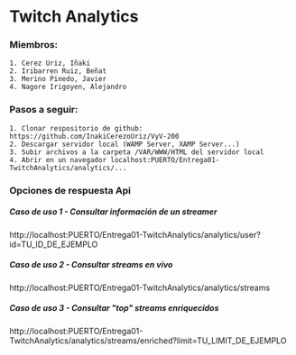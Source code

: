 # **Twitch Analytics**
### Miembros:

    1. Cerez Uriz, Iñaki
    2. Iribarren Ruiz, Beñat
    3. Merino Pinedo, Javier
    4. Nagore Irigoyen, Alejandro

### Pasos a seguir:

    1. Clonar respositorio de github: https://github.com/InakiCerezoUriz/VyV-200
    2. Descargar servidor local (WAMP Server, XAMP Server...)
    3. Subir archivos a la carpeta /VAR/WWW/HTML del servidor local
    4. Abrir en un navegador localhost:PUERTO/Entrega01-TwitchAnalytics/analytics/...

### Opciones de respuesta Api
##### Caso de uso 1 - Consultar información de un streamer
  
http://localhost:PUERTO/Entrega01-TwitchAnalytics/analytics/user?id=TU_ID_DE_EJEMPLO

##### Caso de uso 2 - Consultar streams en vivo
  
http://localhost:PUERTO/Entrega01-TwitchAnalytics/analytics/streams

##### Caso de uso 3 - Consultar "top" streams enriquecidos
  
http://localhost:PUERTO/Entrega01-TwitchAnalytics/analytics/streams/enriched?limit=TU_LIMIT_DE_EJEMPLO

